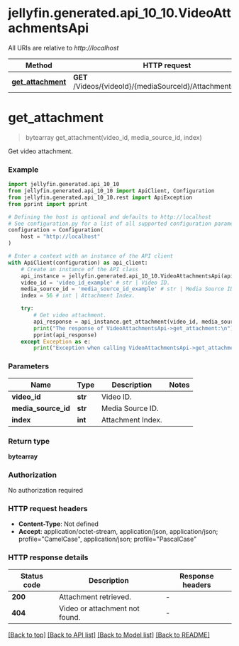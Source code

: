 # jellyfin.generated.api_10_10.VideoAttachmentsApi

All URIs are relative to *http://localhost*

Method | HTTP request | Description
------------- | ------------- | -------------
[**get_attachment**](VideoAttachmentsApi.md#get_attachment) | **GET** /Videos/{videoId}/{mediaSourceId}/Attachments/{index} | Get video attachment.


# **get_attachment**
> bytearray get_attachment(video_id, media_source_id, index)

Get video attachment.

### Example


```python
import jellyfin.generated.api_10_10
from jellyfin.generated.api_10_10 import ApiClient, Configuration
from jellyfin.generated.api_10_10.rest import ApiException
from pprint import pprint

# Defining the host is optional and defaults to http://localhost
# See configuration.py for a list of all supported configuration parameters.
configuration = Configuration(
    host = "http://localhost"
)

# Enter a context with an instance of the API client
with ApiClient(configuration) as api_client:
    # Create an instance of the API class
    api_instance = jellyfin.generated.api_10_10.VideoAttachmentsApi(api_client)
    video_id = 'video_id_example' # str | Video ID.
    media_source_id = 'media_source_id_example' # str | Media Source ID.
    index = 56 # int | Attachment Index.

    try:
        # Get video attachment.
        api_response = api_instance.get_attachment(video_id, media_source_id, index)
        print("The response of VideoAttachmentsApi->get_attachment:\n")
        pprint(api_response)
    except Exception as e:
        print("Exception when calling VideoAttachmentsApi->get_attachment: %s\n" % e)
```



### Parameters


Name | Type | Description  | Notes
------------- | ------------- | ------------- | -------------
 **video_id** | **str**| Video ID. | 
 **media_source_id** | **str**| Media Source ID. | 
 **index** | **int**| Attachment Index. | 

### Return type

**bytearray**

### Authorization

No authorization required

### HTTP request headers

 - **Content-Type**: Not defined
 - **Accept**: application/octet-stream, application/json, application/json; profile="CamelCase", application/json; profile="PascalCase"

### HTTP response details

| Status code | Description | Response headers |
|-------------|-------------|------------------|
**200** | Attachment retrieved. |  -  |
**404** | Video or attachment not found. |  -  |

[[Back to top]](#) [[Back to API list]](../README.md#documentation-for-api-endpoints) [[Back to Model list]](../README.md#documentation-for-models) [[Back to README]](../README.md)

